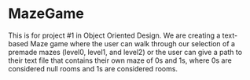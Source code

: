 # MazeGame
This is for project #1 in Object Oriented Design.
We are creating a text-based Maze game where the user can walk through our selection of a premade mazes (level0, level1, and level2) or the user can give a path to their text file that contains their own maze of 0s and 1s, where 0s are considered null rooms and 1s are considered rooms.
